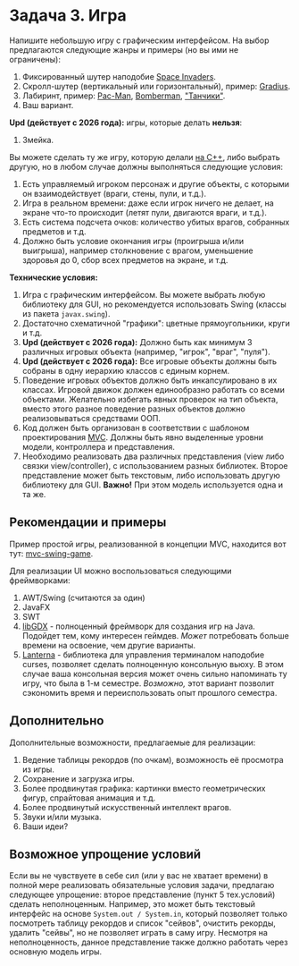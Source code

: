 
# Задача 3. Игра

Напишите небольшую игру с графическим интерфейсом. На выбор предлагаются следующие жанры и примеры (но вы ими не ограничены):

1. Фиксированный шутер наподобие [Space Invaders](https://ru.wikipedia.org/wiki/Space_Invaders).
2. Скролл-шутер (вертикальный или горизонтальный), пример: [Gradius](https://ru.wikipedia.org/wiki/Gradius).
3. Лабиринт, пример: [Pac-Man](https://ru.wikipedia.org/wiki/Pac-Man), [Bomberman](https://ru.wikipedia.org/wiki/Bomberman_(%D0%B8%D0%B3%D1%80%D0%B0,_1983)), ["Танчики"](https://ru.wikipedia.org/wiki/Battle_City).
4. Ваш вариант.

**Upd (действует с 2026 года):** игры, которые делать **нельзя**:
1. Змейка.

Вы можете сделать ту же игру, которую делали [на С++](<../cpp-tasks/Task 3 - Terminal-Based Game.md>), либо выбрать другую, но в любом случае должны выполняться следующие условия:

1. Есть управляемый игроком персонаж и другие объекты, с которыми он взаимодействует (враги, стены, пули, и т.д.).
2. Игра в реальном времени: даже если игрок ничего не делает, на экране что-то происходит (летят пули, двигаются враги, и т.д.).
3. Есть система подсчета очков: количество убитых врагов, собранных предметов и т.д.
4. Должно быть условие окончания игры (проигрыша и/или выигрыша), например столкновение с врагом, уменьшение здоровья до 0, сбор всех предметов на экране, и т.д.

**Технические условия:**

1. Игра с графическим интерфейсом. Вы можете выбрать любую библиотеку для GUI, но рекомендуется использовать Swing (классы из пакета `javax.swing`).
2. Достаточно схематичной "графики": цветные прямоугольники, круги и т.д.
3. **Upd (действует с 2026 года):** Должно быть как минимум 3 различных игровых объекта (например, "игрок", "враг", "пуля").
4. **Upd (действует с 2026 года):** Все игровые объекты должны быть собраны в одну иерархию классов с единым корнем.
5. Поведение игровых объектов должно быть инкапсулировано в их классах. Игровой движок должен единообразно работать со всеми объектами. Желательно избегать явных проверок на тип объекта, вместо этого разное поведение разных объектов должно реализовываться средствами ООП.
6. Код должен быть организован в соответствии с шаблоном проектирования [MVC](https://ru.wikipedia.org/wiki/Model-View-Controller). Должны быть явно выделенные уровни модели, контроллера и представления.
7. Необходимо реализовать два различных представления (view либо связки view/controller), с использованием разных библиотек. Второе представление может быть текстовым, либо использовать другую библиотеку для GUI. **Важно!** При этом модель используется одна и та же.

## Рекомендации и примеры

Пример простой игры, реализованной в концепции MVC, находится вот тут: [mvc-swing-game](../java-examples/mvc-swing).

Для реализации UI можно воспользоваться следующими фреймворками:
1. AWT/Swing (считаются за один)
2. JavaFX
3. SWT
4. [libGDX](https://libgdx.com/) - полноценный фреймворк для создания игр на Java. Подойдет тем, кому интересен геймдев. *Может* потребовать больше времени на освоение, чем другие варианты.
5. [Lanterna](https://github.com/mabe02/lanterna) - библиотека для управления терминалом наподобие curses, позволяет сделать полноценную консольную вьюху. В этом случае ваша консольная версия может очень сильно напоминать ту игру, что была в 1-м семестре. *Возможно,* этот вариант позволит сэкономить время и переиспользовать опыт прошлого семестра.

## Дополнительно

Дополнительные возможности, предлагаемые для реализации:

1. Ведение таблицы рекордов (по очкам), возможность её просмотра из игры.
2. Сохранение и загрузка игры.
3. Более продвинутая графика: картинки вместо геометрических фигур, спрайтовая анимация и т.д.
4. Более продвинутый искусственный интеллект врагов.
5. Звуки и/или музыка.
6. Ваши идеи?

## Возможное упрощение условий

Если вы не чувствуете в себе сил (или у вас не хватает времени) в полной мере реализовать обязательные условия задачи, предлагаю следующее упрощение: второе представление (пункт 5 тех.условий) сделать неполноценным. Например, это может быть текстовый интерфейс на основе `System.out / System.in`, который позволяет только посмотреть таблицу рекордов и список "сейвов", очистить рекорды, удалить "сейвы", но не позволяет играть в саму игру. Несмотря на неполноценность, данное представление также должно работать через основную модель игры.

